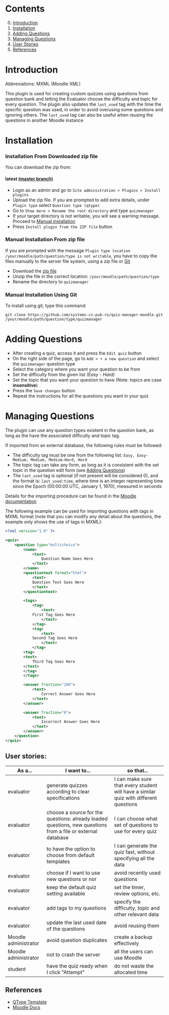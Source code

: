 # Contents

0. [Introduction](/README.md#introduction)
1. [Installation](/README.md#installation)
2. [Adding Questions](/README.md#adding-questions)
3. [Managing Questions](/README.md#managing-questions)
4. [User Stories](/README.md#user-stories)
5. [References](/README.md#references)

# Introduction

Abbreviations: MXML (Moodle XML)

This plugin is used for creating custom quizzes using questions from question bank and letting the Evaluator choose the
difficulty and topic for every question.
The plugin also updates the `last_used` tag with the time the specific question was used,
in order to avoid overusing some questions and ignoring others. The `last_used` tag can also be useful
when reusing the questions in another Moodle instance

# Installation

### Installation From Downloaded zip file

You can download the zip from:
#### latest [(master branch)](https://github.com/systems-cs-pub-ro/quiz-manager-moodle/zipball/master)

* Login as an admin and go to `Site administration > Plugins > Install plugins`
* Upload the zip file. If you are prompted to add extra details, under `Plugin type` select `Question type (qtype)`
* Go to `Show more > Rename the root directory` and type `quizmanager`
* If your target directory is not writable, you will see a warning message. Proceed to
[Manual installation](/README.md#manual-installation-from-zip-file)
* Press `Install plugin from the ZIP file` button

### Manual Installation From zip file

If you are prompted with the message `Plugin type location /your/moodle/path/question/type is not writable`,
you have to copy the files manually to the server file system, using a zip file or [Git](/README.md#manual-installation-using-git)

* Download the [zip file](https://github.com/systems-cs-pub-ro/quiz-manager-moodle/zipball/master)
* Unzip the file in the correct location: `/your/moodle/path/question/type`
* Rename the directory to `quizmanager`

### Manual Installation Using Git

To install using git, type this command:
```
git clone https://github.com/systems-cs-pub-ro/quiz-manager-moodle.git /your/moodle/path/question/type/quizmanager
```


# Adding Questions

* After creating a quiz, access it and press the `Edit quiz` button
* On the right side of the page, go to `Add > + a new question` and select the `quizmanager` question type
* Select the category where you want your question to be from
* Set the difficulty from the given list _(Easy - Hard)_
* Set the topic that you want your question to have (Note: topics are case **insensitive**)
* Press the `Save changes` button
* Repeat the instructions for all the questions you want in your quiz

# Managing Questions

The plugin can use any question types existent in the question bank, as long as the have the associated difficulty and topic tag.

If imported from an external database, the following rules must be followed:
* The difficulty tag must be one from the following list: `Easy, Easy-Medium, Medium, Medium-Hard, Hard`
* The topic tag can take any form, as long as it is consistent with the set topic in the question edit form
(see [Adding Questions](/README.md/#adding-questions))
* The `last_used` tag is optional (if not present will be considered 0), and the format is: `last_used:time`, where
time is an integer representing time since the Epoch (00:00:00 UTC, January 1, 1970), measured in seconds

Details for the importing procedure can be found in the [Moodle documentation](https://docs.moodle.org/311/en/Moodle_XML_format)

The following example can be used for importing questions with tags in MXML format (note that you can modify
any detail about the questions, the example only shows the use of tags in MXML):
```xml
<?xml version="1.0" ?>

<quiz>
    <question type="multichoice">
        <name>
            <text>
                Question Name Goes Here
            </text>
        </name>
        <questiontext format="html">
            <text>
		    Question Text Goes Here
            </text>
        </questiontext>

        <tags>
            <tag>
                <text>
			First Tag Goes Here
                </text>
            </tag>
            <tag>
                <text>
			Second Tag Goes Here
                </text>
            </tag>
	    <tag>
		<text>
			Third Tag Goes Here
		</text>
	    </tag>
        </tags>

        <answer fraction="100">
            <text>
                Correct Answer Goes Here
            </text>
        </answer>

        <answer fraction="0">
            <text>
                Incorrect Answer Goes Here
            </text>
        </answer>
    </question>
</quiz>
```

## __User stories__:
|As a...|I want to...|so that...|
|------|--------|-----|
|evaluator|generate quizzes according to clear specifications|I can make sure that every student will have a similar quiz with different questions|
|evaluator|choose a source for the questions: already loaded questions, new questions from a file or external database|I can choose what set of questions to use for every quiz|
|evaluator|to have the option to choose from default templates|I can generate the quiz fast, without specifying all the data|
|evaluator|choose if I want to use new questions or nor|avoid recently used questions|
|evaluator|keep the default quiz setting available|set the timer, review options, etc.|
|evaluator|add tags to my questions|specify the difficulty, topic and other relevant data|
|evaluator|update the last used date of the questions|avoid reusing them|
|Moodle administrator|avoid question duplicates|create a backup effectively|
|Moodle administrator|not to crash the server|all the users can use Moodle|
|student|have the quiz ready when I click "Attempt"|do not waste the allocated time|


## __References__
 - [QType Template](https://github.com/marcusgreen/moodle-qtype_TEMPLATE/)
 - [Moodle Docs](https://docs.moodle.org/dev/Question_types)
